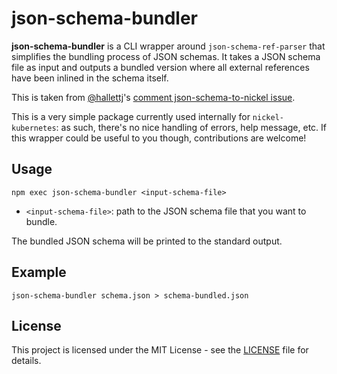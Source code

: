 # json-schema-bundler

**json-schema-bundler** is a CLI wrapper around `json-schema-ref-parser` that
simplifies the bundling process of JSON schemas. It takes a JSON schema file as
input and outputs a bundled version where all external references have been
inlined in the schema itself.

This is taken from [@hallettj](https://github.com/hallettj)'s [comment
json-schema-to-nickel
issue](https://github.com/nickel-lang/json-schema-to-nickel/issues/48#issuecomment-1901075634).

This is a very simple package currently used internally for `nickel-kubernetes`:
as such, there's no nice handling of errors, help message, etc. If this wrapper
could be useful to you though, contributions are welcome!

## Usage

```console
npm exec json-schema-bundler <input-schema-file>
```

- `<input-schema-file>`: path to the JSON schema file that you want to bundle.

The bundled JSON schema will be printed to the standard output.

## Example

```console
json-schema-bundler schema.json > schema-bundled.json
```

## License

This project is licensed under the MIT License - see the [LICENSE](../LICENSE)
file for details.
